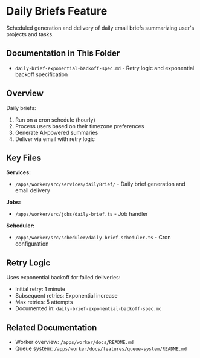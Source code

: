 # Daily Briefs Feature

Scheduled generation and delivery of daily email briefs summarizing user's projects and tasks.

## Documentation in This Folder

- `daily-brief-exponential-backoff-spec.md` - Retry logic and exponential backoff specification

## Overview

Daily briefs:
1. Run on a cron schedule (hourly)
2. Process users based on their timezone preferences
3. Generate AI-powered summaries
4. Deliver via email with retry logic

## Key Files

**Services:**
- `/apps/worker/src/services/dailyBrief/` - Daily brief generation and email delivery

**Jobs:**
- `/apps/worker/src/jobs/daily-brief.ts` - Job handler

**Scheduler:**
- `/apps/worker/src/scheduler/daily-brief-scheduler.ts` - Cron configuration

## Retry Logic

Uses exponential backoff for failed deliveries:
- Initial retry: 1 minute
- Subsequent retries: Exponential increase
- Max retries: 5 attempts
- Documented in: `daily-brief-exponential-backoff-spec.md`

## Related Documentation

- Worker overview: `/apps/worker/docs/README.md`
- Queue system: `/apps/worker/docs/features/queue-system/README.md`
